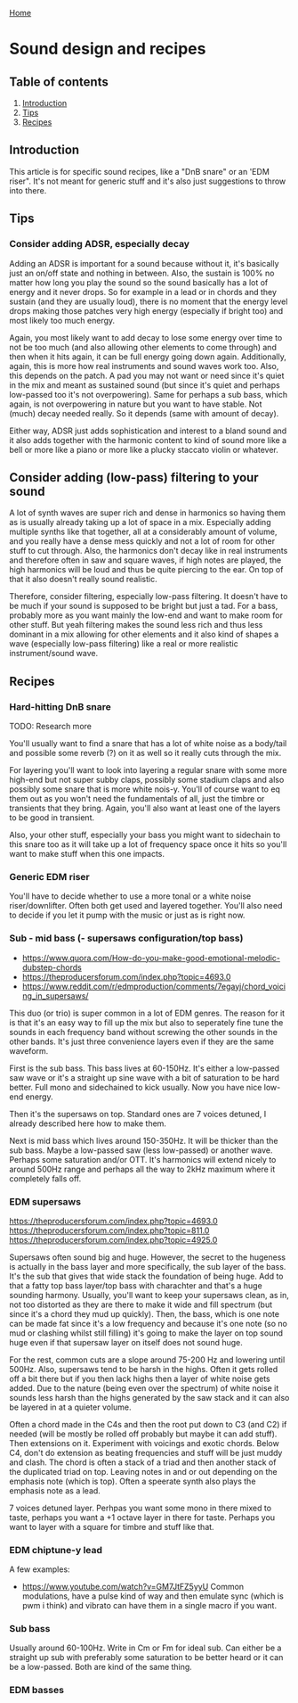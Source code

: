 [Home](index.md)

# Sound design and recipes
## Table of contents
1. [Introduction](#introduction)
2. [Tips](#tips)
3. [Recipes](#recipes)

## Introduction
This article is for specific sound recipes, like a "DnB snare" or an 'EDM riser". It's not meant for generic stuff and it's also just suggestions to throw into there.

## Tips
### Consider adding ADSR, especially decay
Adding an ADSR is important for a sound because without it, it's basically just an on/off state and nothing in between. Also, the sustain is 100% no matter how long you play the sound so the sound basically has a lot of energy and it never drops. So for example in a lead or in chords and they sustain (and they are usually loud), there is no moment that the energy level drops making those patches very high energy (especially if bright too) and most likely too much energy. 

Again, you most likely want to add decay to lose some energy over time to not be too much (and also allowing other elements to come through) and then when it hits again, it can be full energy going down again. Additionally, again, this is more how real instruments and sound waves work too. Also, this depends on the patch. A pad you may not want or need since it's quiet in the mix and meant as sustained sound (but since it's quiet and perhaps low-passed too it's not overpowering). Same for perhaps a sub bass, which again, is not overpowering in nature but you want to have stable. Not (much) decay needed really. So it depends (same with amount of decay).

Either way, ADSR just adds sophistication and interest to a bland sound and it also adds together with the harmonic content to kind of sound more like a bell or more like a piano or more like a plucky staccato violin or whatever.

## Consider adding (low-pass) filtering to your sound
A lot of synth waves are super rich and dense in harmonics so having them as is usually already taking up a lot of space in a mix. Especially adding multiple synths like that together, all at a considerably amount of volume, and you really have a dense mess quickly and not a lot of room for other stuff to cut through. Also, the harmonics don't decay like in real instruments and therefore often in saw and square waves, if high notes are played, the high harmonics will be loud and thus be quite piercing to the ear. On top of that it also doesn't really sound realistic.

Therefore, consider filtering, especially low-pass filtering. It doesn't have to be much if your sound is supposed to be bright but just a tad. For a bass, probably more as you want mainly the low-end and want to make room for other stuff. But yeah filtering makes the sound less rich and thus less dominant in a mix allowing for other elements and it also kind of shapes a wave (especially low-pass filtering) like a real or more realistic instrument/sound wave.

## Recipes
### Hard-hitting DnB snare
TODO: Research more

You'll usually want to find a snare that has a lot of white noise as a body/tail and possible some reverb (?) on it as well so it really cuts through the mix.

For layering you'll want to look into layering a regular snare with some more high-end but not super subby claps, possibly some stadium claps and also possibly some snare that is more white nois-y. You'll of course want to eq them out as you won't need the fundamentals of all, just the timbre or transients that they bring. Again, you'll also want at least one of the layers to be good in transient.

Also, your other stuff, especially your bass you might want to sidechain to this snare too as it will take up a lot of frequency space once it hits so you'll want to make stuff when this one impacts.

### Generic EDM riser
You'll have to decide whether to use a more tonal or a white noise riser/downlifter. Often both get used and layered together. You'll also need to decide if you let it pump with the music or just as is right now.

### Sub - mid bass (- supersaws configuration/top bass)
- https://www.quora.com/How-do-you-make-good-emotional-melodic-dubstep-chords
- https://theproducersforum.com/index.php?topic=4693.0
- https://www.reddit.com/r/edmproduction/comments/7egayj/chord_voicing_in_supersaws/

This duo (or trio) is super common in a lot of EDM genres. The reason for it is that it's an easy way to fill up the mix but also to seperately fine tune the sounds in each frequency band without screwing the other sounds in the other bands. It's just three convenience layers even if they are the same waveform.

First is the sub bass. This bass lives at 60-150Hz. It's either a low-passed saw wave or it's a straight up sine wave with a bit of saturation to be hard better. Full mono and sidechained to kick usually. Now you have nice low-end energy.

Then it's the supersaws on top. Standard ones are 7 voices detuned, I already described here how to make them.


Next is mid bass which lives around 150-350Hz. It will be thicker than the sub bass. Maybe a low-passed saw (less low-passed) or another wave. Perhaps some saturation and/or OTT. It's harmonics will extend nicely to around 500Hz range and perhaps all the way to 2kHz maximum where it completely falls off.

### EDM supersaws
https://theproducersforum.com/index.php?topic=4693.0
https://theproducersforum.com/index.php?topic=811.0
https://theproducersforum.com/index.php?topic=4925.0

Supersaws often sound big and huge. However, the secret to the hugeness is actually in the bass layer and more specifically, the sub layer of the bass. It's the sub that gives that wide stack the foundation of being huge. Add to that a fatty top bass layer/top bass with charachter and that's a huge sounding harmony. Usually, you'll want to keep your supersaws clean, as in, not too distorted as they are there to make it wide and fill spectrum (but since it's a chord they mud up quickly). Then, the bass, which is one note can be made fat since it's a low frequency and because it's one note (so no mud or clashing whilst still filling) it's going to make the layer on top sound huge even if that supersaw layer on itself does not sound huge.

For the rest, common cuts are a slope around 75-200 Hz and lowering until 500Hz. Also, supersaws tend to be harsh in the highs. Often it gets rolled off a bit there but if you then lack highs then a layer of white noise gets added. Due to the nature (being even over the spectrum) of white noise it sounds less harsh than the highs generated by the saw stack and it can also be layered in at a quieter volume.

Often a chord made in the C4s and then the root put down to C3 (and C2) if needed (will be mostly be rolled off probably but maybe it can add stuff). Then extensions on it. Experiment with voicings and exotic chords. Below C4, don't do extension as beating frequencies and stuff will be just muddy and clash. The chord is often a stack of a triad and then another stack of the duplicated triad on top. Leaving notes in and or out depending on the emphasis note (which is top). Often a speerate synth also plays the emphasis note as a lead.

7 voices detuned layer. Perhpas you want some mono in there mixed to taste, perhaps you want a +1 octave layer in there for taste. Perhaps you want to layer with a square for timbre and stuff like that.

### EDM chiptune-y lead
A few examples:
  - https://www.youtube.com/watch?v=GM7JtFZ5yyU
Common modulations, have a pulse kind of way and then emulate sync (which is pwm i think) and vibrato can have them in a single macro if you want.

### Sub bass
Usually around 60-100Hz. Write in Cm or Fm for ideal sub. Can either be a straight up sub with preferably some saturation to be better heard or it can be a low-passed. Both are kind of the same thing.

### EDM basses
